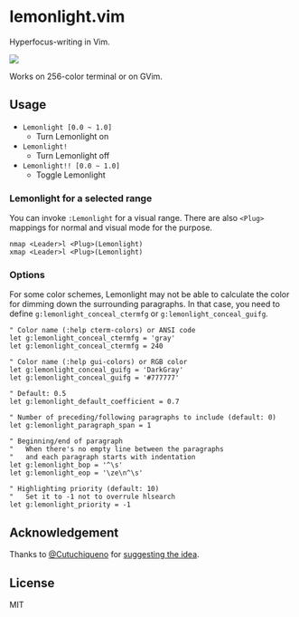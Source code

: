 lemonlight.vim
==============

Hyperfocus-writing in Vim.

![](https://raw.github.com/junegunn/i/master/limelight.gif)

Works on 256-color terminal or on GVim.

Usage
-----

- `Lemonlight [0.0 ~ 1.0]`
    - Turn Lemonlight on
- `Lemonlight!`
    - Turn Lemonlight off
- `Lemonlight!! [0.0 ~ 1.0]`
    - Toggle Lemonlight

### Lemonlight for a selected range

You can invoke `:Lemonlight` for a visual range. There are also `<Plug>`
mappings for normal and visual mode for the purpose.

```vim
nmap <Leader>l <Plug>(Lemonlight)
xmap <Leader>l <Plug>(Lemonlight)
```

### Options

For some color schemes, Lemonlight may not be able to calculate the color for
dimming down the surrounding paragraphs. In that case, you need to define
`g:lemonlight_conceal_ctermfg` or `g:lemonlight_conceal_guifg`.

```vim
" Color name (:help cterm-colors) or ANSI code
let g:lemonlight_conceal_ctermfg = 'gray'
let g:lemonlight_conceal_ctermfg = 240

" Color name (:help gui-colors) or RGB color
let g:lemonlight_conceal_guifg = 'DarkGray'
let g:lemonlight_conceal_guifg = '#777777'

" Default: 0.5
let g:lemonlight_default_coefficient = 0.7

" Number of preceding/following paragraphs to include (default: 0)
let g:lemonlight_paragraph_span = 1

" Beginning/end of paragraph
"   When there's no empty line between the paragraphs
"   and each paragraph starts with indentation
let g:lemonlight_bop = '^\s'
let g:lemonlight_eop = '\ze\n^\s'

" Highlighting priority (default: 10)
"   Set it to -1 not to overrule hlsearch
let g:lemonlight_priority = -1
```

Acknowledgement
---------------

Thanks to [@Cutuchiqueno](https://github.com/Cutuchiqueno) for [suggesting
the idea](https://github.com/junegunn/goyo.vim/issues/34).

License
-------

MIT

